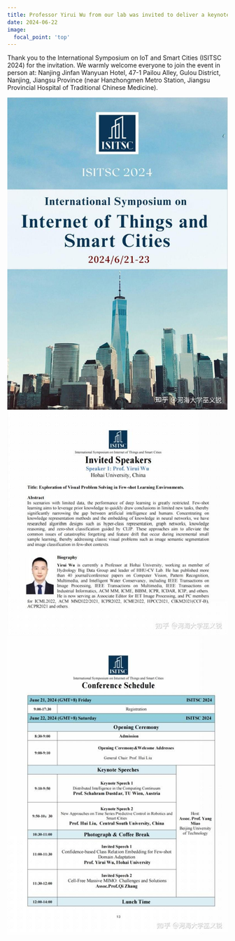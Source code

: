 ```yaml
---
title: Professor Yirui Wu from our lab was invited to deliver a keynote speech on Few-shot Visual Learning at the International Symposium on IoT and Smart Cities
date: 2024-06-22
image:
  focal_point: 'top'
---
```


Thank you to the International Symposium on IoT and Smart Cities (ISITSC 2024) for the invitation. We warmly welcome everyone to join the event in person at: Nanjing Jinfan Wanyuan Hotel, 47-1 Pailou Alley, Gulou District, Nanjing, Jiangsu Province (near Hanzhongmen Metro Station, Jiangsu Provincial Hospital of Traditional Chinese Medicine).

<!--more-->

![ISITSC](6-22-isitsc-1.jpg)
![ISITSC](6-22-isitsc-2.jpg)
![ISITSC](6-22-isitsc-3.jpg)


